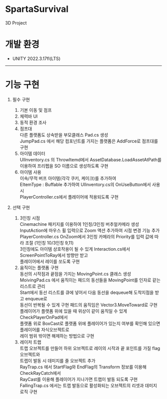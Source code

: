 # SpartaSurvival
 3D Project

 # 개발 환경
* UNITY 2022.3.17fl(LTS)
---
# 기능 구현
1. 필수 구현
   1. 기본 이동 및 점프<br/>
   2. 체력바 UI    <br/>        
   3. 동적 환경 조사<br/>
   4. 점프대<br/>
      다른 플랫폼도 상속받을 부모클래스 Pad.cs 생성<br/>
      JumpPad.cs 에서 해당 컴포넌트를 가지는 플랫폼은 AddForce로 점프대를 구현<br/>
   5. 아이템 데이터<br/>
      UIInventory.cs 의 ThrowItemd에서 AssetDatabase.LoadAssetAtPath를 이용하여 프리펩을 SO 이름으로 생성하도록 구현<br/>
   6. 아이템 사용<br/>
      이속/무적 버프 아이템(각각 쿠키, 케이크)를 추가하여 <br/>
      EItemType : Buffable 추가하여 UIInventory.cs의 OnUseButton에서 사용 시 <br/>
      PlayerController.cs에서 플레이어에 적용되도록 구현 <br/>
      
2. 선택 구현 
   1. 3인칭 시점<br/>
      Cinemachine 패키지를 이용하여 1인칭/3인칭 버추얼카메라 생성<br/>
      InputAction에 마우스 휠 입력으로 Zoom 액션 추가하여 시점 변경 기능 추가<br/>
      PlayerController.cs OnZoom에서 3인칭 카메라의 Priority를 입력 값에 따라 조절 (1인칭 10/3인칭 9,11)<br/>
      3인칭에도 아이템 상호작용이 될 수 있게 Interaction.cs에서 ScreenPointToRay에서 방향만 받고<br/>
      플레이어에서 레이를 쏘도록 구현<br/>     
   2. 움직이는 플랫폼 구현<br/>
      동선의 시작점과 끝점을 가지는 MovingPoint.cs 클래스 생성 <br/>
      MoivingPad.cs 에서 움직이는 패드의 동선들을 MovingPoint를 인자로 같는 리스트로 관리<br/>
      Start에서 동선 리스트를 큐에 넣어서 다음 동선을 dequeue해 도착지점을 받고 enqueue로 <br/>
      동선이 반복될 수 있게 구현 패드의 움직임은 Vector3.MoveToward로 구현<br/>
      플레이어가 플랫폼 위에 있을 때 위상이 같이 움직일 수 있게 CheckPlayerOnPad에서  <br/>
      플랫폼 위로 BoxCast로 플랫폼 위에 플레이어가 있는지 여부를 확인해 있으면 플레이어를 자식오브젝트로<br/>
      레이 범위 밖이면 해제하는 방법으로 구현<br/>
   3. 레이저 트랩<br/>
      트랩 오브젝트를 만들어 하위 오브젝트로 레이의 시작과 끝 포인트를 가질 flag 오브젝트와<br/>
      트랩이 발동 시 데미지를 줄 오브젝트 추가<br/>
      RayTrap.cs 에서 StartFlag와 EndFlag의 Transform 정보를 이용해 CheckRayCatch에서<br/>
      RayCast를 이용해 플레이어가 지나가면 트랩이 발동 되도록 구현<br/>
      FallingTrap.cs 에서는 트랩 발동으로 활성화되는 오브젝트의 리셋과 데미지 로직 구현<br/>
